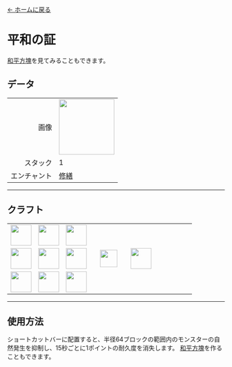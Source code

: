 [← ホームに戻る](../)
# 平和の証
[和平方塊](peaceful_block.md)を見てみることもできます。

## データ
<table>
    <tr><td align="end">画像</td><td><img src="https://i.imgur.com/j5qpTgm.png" width="128"/></td></tr>
    <tr><td align="end">スタック</td><td>1</td></tr>
    <tr><td align="end">エンチャント</td><td><a href="https://minecraft.fandom.com/ja/wiki/修繕">修繕</a></td></tr>
</table>

---

## クラフト
<table>
    <tr><td><img src="https://i.imgur.com/dAm53pS.png" width="48"/></td><td><img src="https://i.imgur.com/0iqFoY6.png" width="48"/></td><td><img src="https://i.imgur.com/dAm53pS.png" width="48"/></td><td colspan="3"></td></tr>
    <tr><td><img src="https://i.imgur.com/dAm53pS.png" width="48"/></td><td><img src="https://i.imgur.com/auxcKCk.png" width="48"/></td><td><img src="https://i.imgur.com/dAm53pS.png" width="48"/></td><td width="70" align="center"><img src="https://i.imgur.com/VE0KqIE.png" width="40"/></td><td><img src="https://i.imgur.com/j5qpTgm.png" width="48"/></td><td width="70"></td></tr>
    <tr><td><img src="https://i.imgur.com/dAm53pS.png" width="48"/></td><td><img src="https://i.imgur.com/dAm53pS.png" width="48"/></td><td><img src="https://i.imgur.com/dAm53pS.png" width="48"/></td><td colspan="3"></td></tr>
</table>

---

## 使用方法
ショートカットバーに配置すると、半径64ブロックの範囲内のモンスターの自然発生を抑制し、15秒ごとに1ポイントの耐久度を消失します。
[和平方塊](peaceful_block.md)を作ることもできます。

